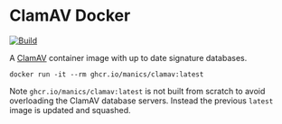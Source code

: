# ClamAV Docker

[![Build](https://github.com/manics/clamav-docker/actions/workflows/build.yml/badge.svg)](https://github.com/manics/clamav-docker/actions/workflows/build.yml)

A [ClamAV](https://www.clamav.net/) container image with up to date signature databases.

```
docker run -it --rm ghcr.io/manics/clamav:latest
```

Note `ghcr.io/manics/clamav:latest` is not built from scratch to avoid overloading the ClamAV database servers.
Instead the previous `latest` image is updated and squashed.
